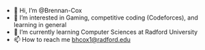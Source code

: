 - 👋 Hi, I’m @Brennan-Cox
- 👀 I’m interested in Gaming, competitive coding (Codeforces), and learning in general
- 🌱 I’m currently learning Computer Sciences at Radford University
- 📫 How to reach me bhcox1@radford.edu

<!---
Brennan-Cox/Brennan-Cox is a ✨ special ✨ repository because its `README.md` (this file) appears on your GitHub profile.
You can click the Preview link to take a look at your changes.
--->
